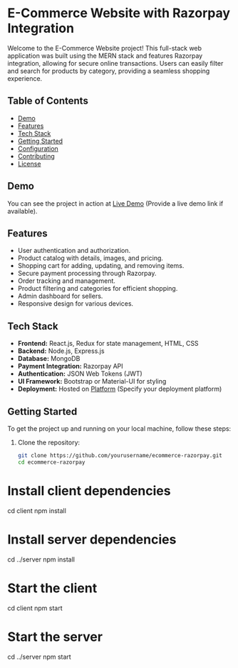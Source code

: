 # E-Commerce Website with Razorpay Integration

Welcome to the E-Commerce Website project! This full-stack web application was built using the MERN stack and features Razorpay integration, allowing for secure online transactions. Users can easily filter and search for products by category, providing a seamless shopping experience.

## Table of Contents
- [Demo](#demo)
- [Features](#features)
- [Tech Stack](#tech-stack)
- [Getting Started](#getting-started)
- [Configuration](#configuration)
- [Contributing](#contributing)
- [License](#license)

## Demo

You can see the project in action at [Live Demo](https://sleepy-teal-cape.cyclic.app/) (Provide a live demo link if available).

## Features

- User authentication and authorization.
- Product catalog with details, images, and pricing.
- Shopping cart for adding, updating, and removing items.
- Secure payment processing through Razorpay.
- Order tracking and management.
- Product filtering and categories for efficient shopping.
- Admin dashboard for sellers.
- Responsive design for various devices.

## Tech Stack

- **Frontend:** React.js, Redux for state management, HTML, CSS
- **Backend:** Node.js, Express.js
- **Database:** MongoDB
- **Payment Integration:** Razorpay API
- **Authentication:** JSON Web Tokens (JWT)
- **UI Framework:** Bootstrap or Material-UI for styling
- **Deployment:** Hosted on [Platform](#) (Specify your deployment platform)

## Getting Started

To get the project up and running on your local machine, follow these steps:

1. Clone the repository:
   ```bash
   git clone https://github.com/yourusername/ecommerce-razorpay.git
   cd ecommerce-razorpay

# Install client dependencies
cd client
npm install

# Install server dependencies
cd ../server
npm install
# Start the client
cd client
npm start

# Start the server
cd ../server
npm start

